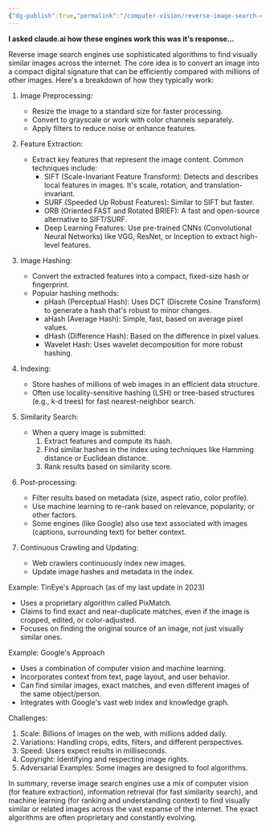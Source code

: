 ```yaml
---
{"dg-publish":true,"permalink":"/computer-vision/reverse-image-search-engines/","tags":["computer-vision","image-search"],"noteIcon":"2","updated":"2024-06-07T12:06:28.741+05:30"}
---
```



**I asked claude.ai how these engines work this was it's response…**

Reverse image search engines use sophisticated algorithms to find visually similar images across the internet. The core idea is to convert an image into a compact digital signature that can be efficiently compared with millions of other images. Here's a breakdown of how they typically work:

1. Image Preprocessing:
   - Resize the image to a standard size for faster processing.
   - Convert to grayscale or work with color channels separately.
   - Apply filters to reduce noise or enhance features.

2. Feature Extraction:
   - Extract key features that represent the image content. Common techniques include:
     - SIFT (Scale-Invariant Feature Transform): Detects and describes local features in images. It's scale, rotation, and translation-invariant.
     - SURF (Speeded Up Robust Features): Similar to SIFT but faster.
     - ORB (Oriented FAST and Rotated BRIEF): A fast and open-source alternative to SIFT/SURF.
     - Deep Learning Features: Use pre-trained CNNs (Convolutional Neural Networks) like VGG, ResNet, or Inception to extract high-level features.

3. Image Hashing:
   - Convert the extracted features into a compact, fixed-size hash or fingerprint.
   - Popular hashing methods:
     - pHash (Perceptual Hash): Uses DCT (Discrete Cosine Transform) to generate a hash that's robust to minor changes.
     - aHash (Average Hash): Simple, fast, based on average pixel values.
     - dHash (Difference Hash): Based on the difference in pixel values.
     - Wavelet Hash: Uses wavelet decomposition for more robust hashing.

4. Indexing:
   - Store hashes of millions of web images in an efficient data structure.
   - Often use locality-sensitive hashing (LSH) or tree-based structures (e.g., k-d trees) for fast nearest-neighbor search.

5. Similarity Search:
   - When a query image is submitted:
     1. Extract features and compute its hash.
     2. Find similar hashes in the index using techniques like Hamming distance or Euclidean distance.
     3. Rank results based on similarity score.

6. Post-processing:
   - Filter results based on metadata (size, aspect ratio, color profile).
   - Use machine learning to re-rank based on relevance, popularity, or other factors.
   - Some engines (like Google) also use text associated with images (captions, surrounding text) for better context.

7. Continuous Crawling and Updating:
   - Web crawlers continuously index new images.
   - Update image hashes and metadata in the index.

Example: TinEye's Approach (as of my last update in 2023)
- Uses a proprietary algorithm called PixMatch.
- Claims to find exact and near-duplicate matches, even if the image is cropped, edited, or color-adjusted.
- Focuses on finding the original source of an image, not just visually similar ones.

Example: Google's Approach
- Uses a combination of computer vision and machine learning.
- Incorporates context from text, page layout, and user behavior.
- Can find similar images, exact matches, and even different images of the same object/person.
- Integrates with Google's vast web index and knowledge graph.

Challenges:
1. Scale: Billions of images on the web, with millions added daily.
2. Variations: Handling crops, edits, filters, and different perspectives.
3. Speed: Users expect results in milliseconds.
4. Copyright: Identifying and respecting image rights.
5. Adversarial Examples: Some images are designed to fool algorithms.

In summary, reverse image search engines use a mix of computer vision (for feature extraction), information retrieval (for fast similarity search), and machine learning (for ranking and understanding context) to find visually similar or related images across the vast expanse of the internet. The exact algorithms are often proprietary and constantly evolving.
